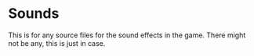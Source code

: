 # Sounds

This is for any source files for the sound effects in the game. There might not be any, this is just in case.